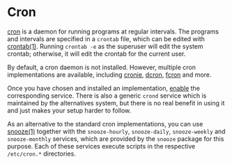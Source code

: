 # Cron

[cron](https://en.wikipedia.org/wiki/Cron) is a daemon for running programs at
regular intervals. The programs and intervals are specified in a `crontab` file,
which can be edited with [crontab(1)](https://man.voidlinux.org/crontab.1).
Running `crontab -e` as the superuser will edit the system crontab; otherwise,
it will edit the crontab for the current user.

By default, a cron daemon is not installed. However, multiple cron
implementations are available, including
[cronie](https://github.com/cronie-crond/cronie/),
[dcron](http://www.jimpryor.net/linux/dcron.html),
[fcron](http://fcron.free.fr/) and more.

Once you have chosen and installed an implementation,
[enable](./services/index.md#enabling-services) the corresponding service. There
is also a generic `crond` service which is maintained by the alternatives
system, but there is no real benefit in using it and just makes your setup
harder to follow.

As an alternative to the standard cron implementations, you can use
[snooze(1)](https://man.voidlinux.org/snooze.1) together with the
`snooze-hourly`, `snooze-daily`, `snooze-weekly` and `snooze-monthly` services,
which are provided by the `snooze` package for this purpose. Each of these
services execute scripts in the respective `/etc/cron.*` directories.
